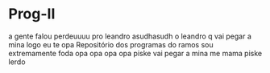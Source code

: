 # Prog-II
a gente falou perdeuuuu pro leandro asudhasudh
o leandro q vai pegar a mina
logo eu te opa
Repositório dos programas do ramos
sou extremamente foda
opa opa opa opa
piske vai pegar a mina
me mama
piske lerdo
